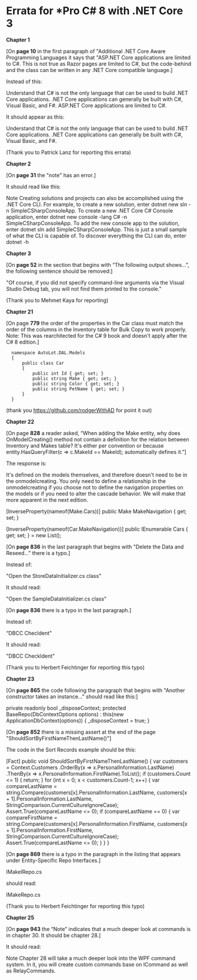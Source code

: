 # Errata for *Pro C# 8 with .NET Core 3

**Chapter 1**

[On **page 10** in the first paragraph of "Additional .NET Core Aware Programming Languages it says that "ASP.NET Core applications are limited to C#. This is not true as Razor pages are limited to C#, but the code-behind and the class can be written in any .NET Core compatible language.]

Instead of this:

Understand that C# is not the only language that can be used to build .NET Core applications. .NET Core
applications can generally be built with C#, Visual Basic, and F#. ASP.NET Core applications are limited to C#.

It should appear as this:

Understand that C# is not the only language that can be used to build .NET Core applications. .NET Core
applications can generally be built with C#, Visual Basic, and F#. 

(Thank you to Patrick Lanz for reporting this errata)

**Chapter 2**  
  
[On **page 31** the "note" has an error.]

It should read like this:

Note Creating solutions and projects can also be accomplished using the .NET Core CLI. For example, to create a new solution, enter dotnet new sln -n SimpleCSharpConsoleApp. To create a new .NET Core C# Console application, enter dotnet new console -lang C# -n SimpleCSharpConsoleApp. To add the new console app to the solution, enter dotnet sln add SimpleCSharpConsoleApp. This is just a small sample of what the CLI is capable of. To discover everything the CLI can do, enter dotnet -h

**Chapter 3** 

[On **page 52** in the section that begins with “The following output shows…”, the following sentence should be removed:] 

"Of course, if you did not specify command-line arguments via the Visual Studio Debug tab, you will not find them printed to the console."

(Thank you to Mehmet Kaya for reporting)

**Chapter 21**  
  
[On page **779** the order of the properties in the Car class must match the order of the columns in the Inventory table for Bulk Copy to work properly. Note: This was rearchitected for the C# 9 book and doesn't apply after the C# 8 edition.]

```
  namespace AutoLot.DAL.Models  
  {  
      public class Car  
      {  
          public int Id { get; set; }  
          public string Make { get; set; }  
          public string Color { get; set; }  
          public string PetName { get; set; }  
      }  
  }  
```
(thank you https://github.com/rodgerWithAD for point it out)  
  
**Chapter 22**

[On page **828** a reader asked, “When adding the Make entity, why does OnModelCreating() method  not contain a definition for the relation between  Inventory and Makes table? It's either per convention or because entity.HasQueryFilter(c => c.MakeId == MakeId); automatically defines it.”]

The response is:

It's defined on the models themselves, and therefore doesn't need to be in the onmodelcreating. You only need to define a relationship in the onmodelcreating if you choose not to define the navigation properties on the models or if you need to alter the cascade behavior. We will make that more apparent in the next edition.

  [InverseProperty(nameof(Make.Cars))]
  public Make MakeNavigation { get; set; }

  [InverseProperty(nameof(Car.MakeNavigation))]
  public IEnumerable<Car> Cars { get; set; } = new List<Car>();


[On **page 836** in the last paragraph that begins with "Delete the Data and Reseed..." there is a typo.] 

Instead of:

"Open the StoreDataInitializer.cs class"

It should read: 

"Open the SampleDataInitializer.cs class"

[On **page 836** there is a typo in the last paragraph.] 

Instead of: 

“DBCC ChecIdent"

It should read:

"DBCC CheckIdent"

(Thank you to Herbert Feichtinger for reporting this typo)


**Chapter 23**

[On **page 865** the code following the paragraph that begins with "Another constructor takes an instance..." should read like this:]

private readonly bool _disposeContext;
protected BaseRepo(DbContextOptions<ApplicationDbContext> options)
 : this(new ApplicationDbContext(options)) {
  _disposeContext = true;
}
 
 [On **page 852** there is a missing assert at the end of the page "ShouldSortByFirstNameThenLastName()"]

The code in the Sort Records example should be this:

[Fact]
public void ShouldSortByFirstNameThenLastName()
{
  var customers = Context.Customers
    .OrderBy(x => x.PersonalInformation.LastName)
    .ThenBy(x => x.PersonalInformation.FirstName).ToList();
  if (customers.Count <= 1)
  {
    return;
  }
  for (int x = 0; x < customers.Count-1; x++)
  {
    var compareLastName = string.Compare(customers[x].PersonalInformation.LastName,
      customers[x + 1].PersonalInformation.LastName, StringComparison.CurrentCultureIgnoreCase);
    Assert.True(compareLastName <= 0);
    if (compareLastName == 0)
    {
      var compareFirstName = string.Compare(customers[x].PersonalInformation.FirstName,
        customers[x + 1].PersonalInformation.FirstName, StringComparison.CurrentCultureIgnoreCase);
      Assert.True(compareLastName <= 0);
    }
  }
}



 
 [On **page 869** there is a typo in the paragraph in the listing that appears under Entity-Specific Repo Interfaces.]

IMakeIRepo.cs   

should read:

IMakeRepo.cs

(Thank you to Herbert Feichtinger for reporting this typo)


**Chapter 25**

[On **page 943** the “Note” indicates that a much deeper look at commands is in chapter 30. It should be chapter 28.] 

It should read:

Note  Chapter 28 will take a much deeper look into the WPF command system. In it, you will create custom commands base on ICommand as well as RelayCommands.
